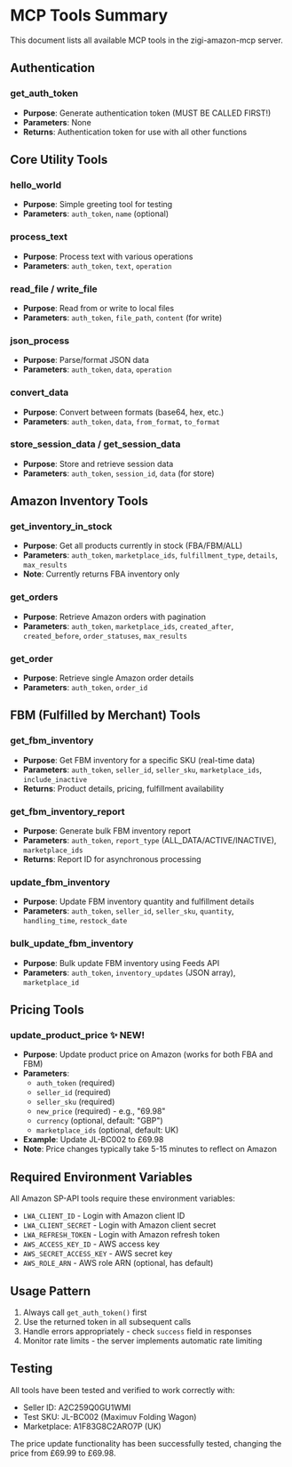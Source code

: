 # MCP Tools Summary

This document lists all available MCP tools in the zigi-amazon-mcp server.

## Authentication

### get_auth_token
- **Purpose**: Generate authentication token (MUST BE CALLED FIRST!)
- **Parameters**: None
- **Returns**: Authentication token for use with all other functions

## Core Utility Tools

### hello_world
- **Purpose**: Simple greeting tool for testing
- **Parameters**: `auth_token`, `name` (optional)

### process_text
- **Purpose**: Process text with various operations
- **Parameters**: `auth_token`, `text`, `operation`

### read_file / write_file
- **Purpose**: Read from or write to local files
- **Parameters**: `auth_token`, `file_path`, `content` (for write)

### json_process
- **Purpose**: Parse/format JSON data
- **Parameters**: `auth_token`, `data`, `operation`

### convert_data
- **Purpose**: Convert between formats (base64, hex, etc.)
- **Parameters**: `auth_token`, `data`, `from_format`, `to_format`

### store_session_data / get_session_data
- **Purpose**: Store and retrieve session data
- **Parameters**: `auth_token`, `session_id`, `data` (for store)

## Amazon Inventory Tools

### get_inventory_in_stock
- **Purpose**: Get all products currently in stock (FBA/FBM/ALL)
- **Parameters**: `auth_token`, `marketplace_ids`, `fulfillment_type`, `details`, `max_results`
- **Note**: Currently returns FBA inventory only

### get_orders
- **Purpose**: Retrieve Amazon orders with pagination
- **Parameters**: `auth_token`, `marketplace_ids`, `created_after`, `created_before`, `order_statuses`, `max_results`

### get_order
- **Purpose**: Retrieve single Amazon order details
- **Parameters**: `auth_token`, `order_id`

## FBM (Fulfilled by Merchant) Tools

### get_fbm_inventory
- **Purpose**: Get FBM inventory for a specific SKU (real-time data)
- **Parameters**: `auth_token`, `seller_id`, `seller_sku`, `marketplace_ids`, `include_inactive`
- **Returns**: Product details, pricing, fulfillment availability

### get_fbm_inventory_report
- **Purpose**: Generate bulk FBM inventory report
- **Parameters**: `auth_token`, `report_type` (ALL_DATA/ACTIVE/INACTIVE), `marketplace_ids`
- **Returns**: Report ID for asynchronous processing

### update_fbm_inventory
- **Purpose**: Update FBM inventory quantity and fulfillment details
- **Parameters**: `auth_token`, `seller_id`, `seller_sku`, `quantity`, `handling_time`, `restock_date`

### bulk_update_fbm_inventory
- **Purpose**: Bulk update FBM inventory using Feeds API
- **Parameters**: `auth_token`, `inventory_updates` (JSON array), `marketplace_id`

## Pricing Tools

### update_product_price ✨ NEW!
- **Purpose**: Update product price on Amazon (works for both FBA and FBM)
- **Parameters**: 
  - `auth_token` (required)
  - `seller_id` (required) 
  - `seller_sku` (required)
  - `new_price` (required) - e.g., "69.98"
  - `currency` (optional, default: "GBP")
  - `marketplace_ids` (optional, default: UK)
- **Example**: Update JL-BC002 to £69.98
- **Note**: Price changes typically take 5-15 minutes to reflect on Amazon

## Required Environment Variables

All Amazon SP-API tools require these environment variables:
- `LWA_CLIENT_ID` - Login with Amazon client ID
- `LWA_CLIENT_SECRET` - Login with Amazon client secret  
- `LWA_REFRESH_TOKEN` - Login with Amazon refresh token
- `AWS_ACCESS_KEY_ID` - AWS access key
- `AWS_SECRET_ACCESS_KEY` - AWS secret key
- `AWS_ROLE_ARN` - AWS role ARN (optional, has default)

## Usage Pattern

1. Always call `get_auth_token()` first
2. Use the returned token in all subsequent calls
3. Handle errors appropriately - check `success` field in responses
4. Monitor rate limits - the server implements automatic rate limiting

## Testing

All tools have been tested and verified to work correctly with:
- Seller ID: A2C259Q0GU1WMI
- Test SKU: JL-BC002 (Maximuv Folding Wagon)
- Marketplace: A1F83G8C2ARO7P (UK)

The price update functionality has been successfully tested, changing the price from £69.99 to £69.98.